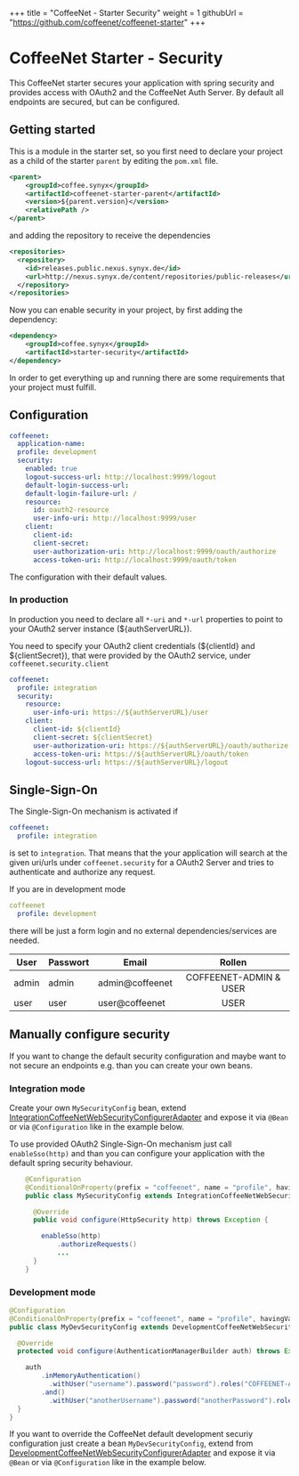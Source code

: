 +++
title = "CoffeeNet - Starter Security"
weight = 1
githubUrl = "https://github.com/coffeenet/coffeenet-starter"
+++

# CoffeeNet Starter - Security

This CoffeeNet starter secures your application with
spring security and provides access with OAuth2 and the
CoffeeNet Auth Server.
By default all endpoints are secured, but can be configured.

## Getting started

This is a module in the starter set, so you first need to declare your project
as a child of the starter `parent` by editing the `pom.xml` file.

```xml
<parent>
    <groupId>coffee.synyx</groupId>
    <artifactId>coffeenet-starter-parent</artifactId>
    <version>${parent.version}</version>
    <relativePath />
</parent>
```

and adding the repository to receive the dependencies

```xml
<repositories>
  <repository>
    <id>releases.public.nexus.synyx.de</id>
    <url>http://nexus.synyx.de/content/repositories/public-releases</url>
  </repository>
</repositories>
```

Now you can enable security in your project, by first adding the dependency:

```xml
<dependency>
    <groupId>coffee.synyx</groupId>
    <artifactId>starter-security</artifactId>
</dependency>
```

In order to get everything up and running there are some requirements that
your project must fulfill.


## Configuration

```yaml
coffeenet:
  application-name:
  profile: development
  security:
    enabled: true
    logout-success-url: http://localhost:9999/logout
    default-login-success-url:
    default-login-failure-url: /
    resource:
      id: oauth2-resource
      user-info-uri: http://localhost:9999/user
    client:
      client-id:
      client-secret:
      user-authorization-uri: http://localhost:9999/oauth/authorize
      access-token-uri: http://localhost:9999/oauth/token
```

The configuration with their default values.


### In production

In production you need to declare all `*-uri` and `*-url` properties to point
to your OAuth2 server instance (${authServerURL}).

You need to specify your OAuth2 client credentials (${clientId} and ${clientSecret}),
that were provided by the OAuth2 service, under `coffeenet.security.client`

```yaml
coffeenet:
  profile: integration
  security:
    resource:
      user-info-uri: https://${authServerURL}/user
    client:
      client-id: ${clientId}
      client-secret: ${clientSecret}
      user-authorization-uri: https://${authServerURL}/oauth/authorize
      access-token-uri: https://${authServerURL}/oauth/token
    logout-success-url: https://${authServerURL}/logout
```

## Single-Sign-On

The Single-Sign-On mechanism is activated if

```yaml
coffeenet:
  profile: integration
```

is set to `integration`. That means that the your application will
search at the given uri/urls under `coffeenet.security` for a
OAuth2 Server and tries to authenticate and authorize any request.

If you are in development mode

```yaml
coffeenet
  profile: development
```

there will be just a form login and no external dependencies/services are needed.

| User       | Passwort   | Email           | Rollen                 |
| ---------- |------------|-----------------| :---------------------:|
| admin      | admin      | admin@coffeenet | COFFEENET-ADMIN & USER |
| user       | user       | user@coffeenet  | USER                   |


## Manually configure security

If you want to change the default security configuration and maybe
want to not secure an endpoints e.g. than you can create your own beans.

### Integration mode

Create your own `MySecurityConfig` bean, extend [IntegrationCoffeeNetWebSecurityConfigurerAdapter](https://github.com/coffeenet/coffeenet-starter/blob/master/coffeenet-autoconfigure/src/main/java/coffee/synyx/autoconfigure/security/config/IntegrationCoffeeNetWebSecurityConfigurerAdapter.java)
and expose it via `@Bean` or via `@Configuration` like in the example below.

To use provided OAuth2 Single-Sign-On mechanism just call `enableSso(http)` and
than you can configure your application with the default spring security behaviour.

```java
    @Configuration
    @ConditionalOnProperty(prefix = "coffeenet", name = "profile", havingValue = "integration")
    public class MySecurityConfig extends IntegrationCoffeeNetWebSecurityConfigurerAdapter {

      @Override
      public void configure(HttpSecurity http) throws Exception {

        enableSso(http)
            .authorizeRequests()
            ...
      }
    }
```

### Development mode

```java
@Configuration
@ConditionalOnProperty(prefix = "coffeenet", name = "profile", havingValue = "development", matchIfMissing = true)
public class MyDevSecurityConfig extends DevelopmentCoffeeNetWebSecurityConfigurerAdapter {

  @Override
  protected void configure(AuthenticationManagerBuilder auth) throws Exception {

    auth
        .inMemoryAuthentication()
          .withUser("username").password("password").roles("COFFEENET-ADMIN")
        .and()
          .withUser("anotherUsername").password("anotherPassword").roles("EMPLOYEE");
  }
}
```

If you want to override the CoffeeNet default development securiy configuration just
create a bean `MyDevSecurityConfig`, extend from [DevelopmentCoffeeNetWebSecurityConfigurerAdapter](https://github.com/coffeenet/coffeenet-starter/blob/master/coffeenet-autoconfigure/src/main/java/coffee/synyx/autoconfigure/security/config/DevelopmentCoffeeNetWebSecurityConfigurerAdapter.java)
and expose it via `@Bean` or via `@Configuration` like in the example below.
